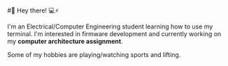 #👋 Hey there! 💻⚡

I'm an Electrical/Computer Engineering student learning how to use my terminal. I'm  interested in firmware development and currently working on my **computer architecture assignment**.

Some of my hobbies are playing/watching sports and lifting.
